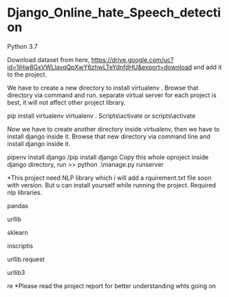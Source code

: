 # Django_Online_hate_Speech_detection 


Python 3.7


Download dataset from here, https://drive.google.com/uc?id=1iHw8GxVWLlavqQpXwY6zhwLTeYdnfdHU&export=download and add it to the project.

We have to create a new directory to install virtualenv . Browse that directory via command and run. separate virtual server for each project is best, it will not affect other project library.

pip install virtualenv
virtualenv .
Scripts\activate or scripts\activate


Now we have to create another directory inside virtualenv, then we have to install django inside it. Browse that new directory via command line and install django inside it.

pipenv install django /pip install django
Copy this whole oproject inside django directory, run >> python .\manage.py runserver

*This project need NLP library  which i will add a rquirement.txt file soon with version. But u can install yourself while running the project. Required nlp libraries.

pandas

urllib

sklearn

inscriptis

urllib.request

urllib3

re
*Please read the project report for better understanding whts going on
